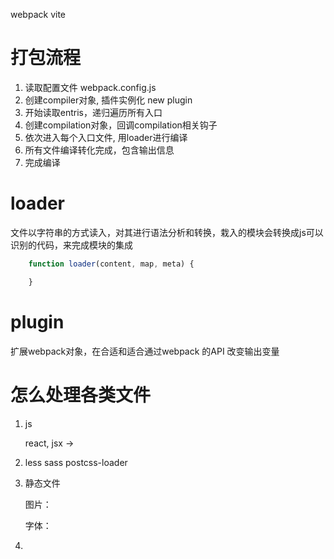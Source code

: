 webpack
vite

# 打包流程
1. 读取配置文件 webpack.config.js
2. 创建compiler对象, 插件实例化 new plugin
3. 开始读取entris，递归遍历所有入口
4. 创建compilation对象，回调compilation相关钩子
5. 依次进入每个入口文件, 用loader进行编译
5. 所有文件编译转化完成，包含输出信息
6. 完成编译

# loader
文件以字符串的方式读入，对其进行语法分析和转换，栽入的模块会转换成js可以识别的代码，来完成模块的集成

```js
    function loader(content, map, meta) {

    }

```

# plugin
扩展webpack对象，在合适和适合通过webpack 的API 改变输出变量




# 怎么处理各类文件

1. js

   react, jsx ->

2. less sass
   postcss-loader


3. 静态文件

   图片：

   字体：

4.